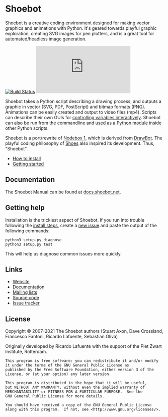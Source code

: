 # Shoebot

Shoebot is a creative coding environment designed for making vector graphics and
animations with Python. It's geared towards playful graphic exploration,
creating SVG images for pen plotters, and is a great tool for automated/headless
image generation.

[![Build Status](https://github.com/shoebot/shoebot/actions/workflows/test.yml/badge.svg)](https://github.com/shoebot/shoebot/actions/workflows/test.yml)
[![Matrix channel](https://img.shields.io/matrix/shoebot:matrix.org)](https://matrix.to/#/#shoebot:matrix.org)

Shoebot takes a Python script describing a drawing process, and outputs a
graphic in vector (SVG, PDF, PostScript) and bitmap formats (PNG). Animations
can be easily created and output to video files (mp4). Scripts can describe
their own GUIs for [controlling variables
interactively](https://docs.shoebot.net/live.html). Shoebot can also be run from
the commandline and [used as a Python
module](https://docs.shoebot.net/advanced.html#using-shoebot-as-a-python-module)
inside other Python scripts.

Shoebot is a port/rewrite of [Nodebox
1](http://nodebox.net/code/index.php/Home), which is derived from
[DrawBot](http://drawbot.com). The playful coding philosophy of
[Shoes](http://shoesrb.com/)  also inspired its development. Thus, "Shoebot".   

* [How to install](http://docs.shoebot.net/en/latest/install.html)
* [Getting started](https://docs.shoebot.net/en/latest/getstarted.html)

## Documentation

The Shoebot Manual can be found at [docs.shoebot.net](https://docs.shoebot.net/).

## Getting help

Installation is the trickiest aspect of Shoebot. If you run into trouble
following the [install steps](https://docs.shoebot.net/install.html), create a
[new issue](https://github.com/shoebot/shoebot/issues/new) and paste the output
of the following commands:

    python3 setup.py diagnose
    python3 setup.py test

This will help us diagnose common issues more quickly.


Links
-----

  * [Website](http://shoebot.net)
  * [Documentation](http://shoebot.readthedocs.org)
  * [Mailing lists](http://tinkerhouse.net/shoebot/devel)
  * [Source code](http://github.com/shoebot/shoebot)
  * [Issue tracker](http://github.com/shoebot/shoebot/issues)


License
-------

Copyright &copy; 2007-2021 The Shoebot authors (Stuart Axon, Dave Crossland,
Francesco Fantoni, Ricardo Lafuente, Sebastian Oliva)

Originally developed by Ricardo Lafuente with the support of the Piet Zwart
Institute, Rotterdam.

    This program is free software: you can redistribute it and/or modify
    it under the terms of the GNU General Public License as
    published by the Free Software Foundation, either version 3 of the
    License, or (at your option) any later version.

    This program is distributed in the hope that it will be useful,
    but WITHOUT ANY WARRANTY; without even the implied warranty of
    MERCHANTABILITY or FITNESS FOR A PARTICULAR PURPOSE.  See the
    GNU General Public License for more details.

    You should have received a copy of the GNU General Public License
    along with this program.  If not, see <http://www.gnu.org/licenses/>.
